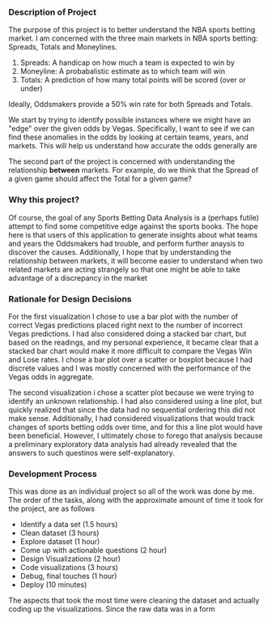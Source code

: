 ### Description of Project
The purpose of this project is to better understand the NBA sports betting market. I am concerned with the three main markets in NBA sports betting: Spreads, Totals and Moneylines. 

1. Spreads: A handicap on how much a team is expected to win by
2. Moneyline: A probabalistic estimate as to which team will win
3. Totals: A prediction of how many total points will be scored (over or under)

Ideally, Oddsmakers provide a 50% win rate for both Spreads and Totals. 

We start by trying to identify possible instances where we might have an "edge" over the given odds by Vegas. Specifically, I want to see if we can find these anomalies in the odds by looking at certain teams, years, and markets. This will help us understand how accurate the odds generally are

The second part of the project is concerned with understanding the relationship **between** markets. For example, do we think that the Spread of a given game should affect the Total for a given game?

### Why this project?
Of course, the goal of any Sports Betting Data Analysis is a (perhaps futile) attempt to find some competitive edge against the sports books. The hope here is that users of this application to generate insights about what teams and years the Oddsmakers had trouble, and perform further anaysis to discover the causes. Additionally, I hope that by understanding the relationship between markets, it will become easier to understand when two related markets are acting strangely so that one might be able to take advantage of a discrepancy in the market


### Rationale for Design Decisions
For the first visualization I chose to use a bar plot with the number of correct Vegas predictions placed right next to the number of incorrect Vegas predictions. I had also considered doing a stacked bar chart, but based on the readings, and my personal experience, it became clear that a stacked bar chart would make it more difficult to compare the Vegas Win and Lose rates. I chose a bar plot over a scatter or boxplot because I had discrete values and I was mostly concerned with the performance of the Vegas odds in aggregate.

The second visualization i chose a scatter plot because we were trying to identify an unknown relationship. I had also considered using a line plot, but quickly realized that since the data had no sequential ordering this did not make sense. Additionally, I had considered visualizations that would track changes of sports betting odds over time, and for this a line plot would have been beneficial. However, I ultimately chose to forego that analysis because a preliminary exploratory data analysis had already revealed that the answers to such questinos were self-explanatory.


### Development Process
This was done as an individual project so all of the work was done by me. The order of the tasks, along with the approximate amount of time it took for the project, are as follows

- Identify a data set (1.5 hours)
- Clean dataset (3 hours)
- Explore dataset (1 hour)
- Come up with actionable questions (2 hour)
- Design Visualizations (2 hour)
- Code visualizations (3 hours)
- Debug, final touches (1 hour)
- Deploy (10 minutes)

The aspects that took the most time were cleaning the dataset and actually coding up the visualizations. Since the raw data was in a form





